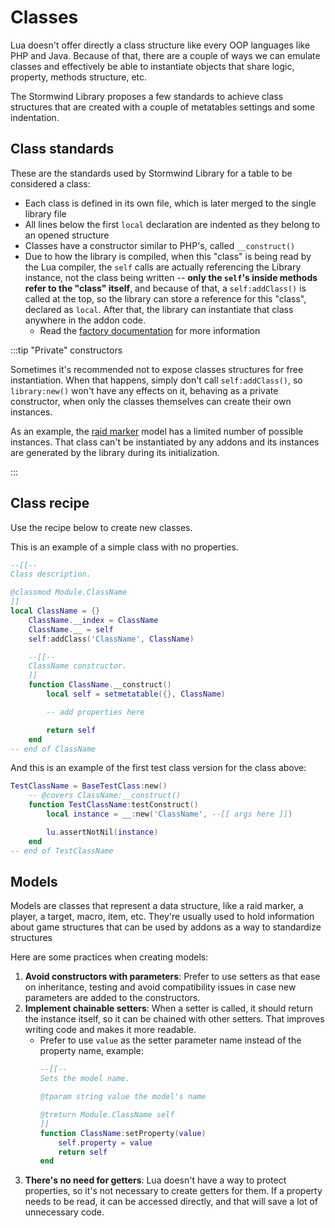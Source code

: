 # Classes

Lua doesn't offer directly a class structure like every
OOP languages like PHP and Java. Because of that, there are
a couple of ways we can emulate classes and effectively be able to
instantiate objects that share logic, property, methods
structure, etc.

The Stormwind Library proposes a few standards to achieve
class structures that are created with a couple of metatables
settings and some indentation.

## Class standards

These are the standards used by Stormwind Library for a table to be
considered a class:

* Each class is defined in its own file, which is later merged to the
single library file
* All lines below the first `local` declaration are indented as
they belong to an opened structure
* Classes have a constructor similar to PHP's, called `__construct()`
* Due to how the library is compiled, when this "class" is being read by
the Lua compiler, the `self` calls are actually referencing the Library
instance, not the class being written -- **only the `self`'s inside
methods refer to the "class" itself**, and because of that, a `self:addClass()`
is called at the top, so the library can store a reference for this "class",
declared as `local`. After that, the library can instantiate that class
anywhere in the addon code.
    * Read the [factory documentation](factory) for more information

:::tip "Private" constructors

Sometimes it's recommended not to expose classes structures for free
instantiation. When that happens, simply don't call `self:addClass()`,
so `library:new()` won't have any effects on it, behaving as a private
constructor, when only the classes themselves can create their own
instances.

As an example, the [raid marker](../models/raid-marker) model has a
limited number of possible instances. That class can't be instantiated
by any addons and its instances are generated by the library during
its initialization.

:::

## Class recipe

Use the recipe below to create new classes.

This is an example of a simple class with no properties.

```lua
--[[--
Class description.

@classmod Module.ClassName
]]
local ClassName = {}
    ClassName.__index = ClassName
    ClassName.__ = self
    self:addClass('ClassName', ClassName)

    --[[--
    ClassName constructor.
    ]]
    function ClassName.__construct()
        local self = setmetatable({}, ClassName)

        -- add properties here

        return self
    end
-- end of ClassName
```

And this is an example of the first test class version for the class above:

```lua
TestClassName = BaseTestClass:new()
    -- @covers ClassName:__construct()
    function TestClassName:testConstruct()
        local instance = __:new('ClassName', --[[ args here ]])

        lu.assertNotNil(instance)
    end
-- end of TestClassName
```

## Models

Models are classes that represent a data structure, like a raid marker,
a player, a target, macro, item, etc. They're usually used to hold information
about game structures that can be used by addons as a way to standardize
structures

Here are some practices when creating models:

1. **Avoid constructors with parameters**: Prefer to use setters as that ease
on inheritance, testing and avoid compatibility issues in case new parameters
are added to the constructors.
1. **Implement chainable setters**: When a setter is called, it should return
the instance itself, so it can be chained with other setters. That improves
writing code and makes it more readable.
   * Prefer to use `value` as the setter parameter name instead of the 
     property name, example:
     ```lua
     --[[--
     Sets the model name.
     
     @tparam string value the model's name

     @treturn Module.ClassName self
     ]]
     function ClassName:setProperty(value)
         self.property = value
         return self
     end
     ```
1. **There's no need for getters**: Lua doesn't have a way to protect 
properties, so it's not necessary to create getters for them. If a property 
needs to be read, it can be accessed directly, and that will save a lot of
unnecessary code.